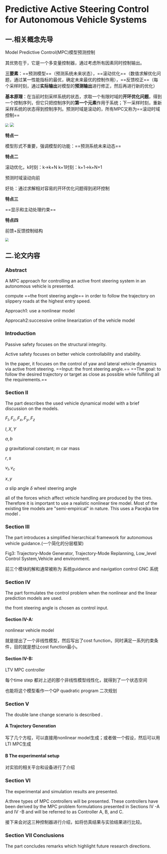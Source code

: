 # Predictive Active Steering Control  for Autonomous Vehicle Systems



## 一.相关概念先导

Model Predictive Control(MPC)模型预测控制

其优势在于，它是一个多变量控制器，通过考虑所有因素同时控制输出。

**三要素**：==预测模型==（预测系统未来状态），==滚动优化==（数值求解优化问题，通过某一性能指标的最优，确定未来最优的控制作用），==反馈校正==（每个采样时刻，通过**实际输出**对模型的**预测输出**进行修正，然后再进行新的优化）

**基本原理**：在当前时刻采样系统的状态，求取一个有限时域的**开环优化问题**，得到一个控制序列，但它只把控制序列的**第一个元素**作用于系统；下一采样时刻，重新采样系统的状态得到控制序列。预测时域是滚动的，所有MPC又称为==滚动时域控制==

<img src="E:\研究生\研一\上半学年\基础学术论文写作\图片\MPC基本原理.PNG" style="zoom:70%;" />

<img src="E:\研究生\研一\上半学年\基础学术论文写作\图片\MPC优化问题描述.PNG" style="zoom:80%;" />

**特点一**

模型形式不重要，强调模型的功能：==预测系统未来动态==

**特点二**

滚动优化，k时刻：k→k+N       k+1时刻：k+1→k+N+1

预测时域滚动向前

好处：通过求解相对容易的开环优化问题得到闭环控制

**特点三**

==显示和主动处理约束==

**特点四**

前馈+反馈控制结构

<img src="E:\研究生\研一\上半学年\基础学术论文写作\图片\MPC简单例子.PNG" style="zoom:67%;" />

## 二.论文内容

### Abstract

A MPC approach for controlling an active front steering system in an autonomous vehicle is presented.

compute ==the front steering angle== in order to follow the trajectory on slippery roads at the highest entry speed.

Approach1: use a nonlinear model 

Approcah2:successive online linearization of the vehicle model

### Introduction

Passive safety focuses on the structural integrity.

Active safety focuses on better vehicle controllability and stability.

In the paper, it focuses on the control of yaw and lateral vehicle dynamics via active front steering. ==Input: the front steering angle.==     ==The goal: to follow the desired trajectory or target as close as possible while fulfilling all the requirements.==

### Section II 

The part describes the used vehicle dynamical model with a brief discussion on the models.

$F_{l},F_{c},F_{x},F_{y},F_{z}$

$I,X,Y$

$a,b$

$g$ gravitational constant; $m$ car mass

$r,s$

$v_{l},v_{c}$

$x,y$

$\alpha$ slip angle      $\delta$ wheel steering angle



all of the forces which affect vehicle handling are produced by the tires. Therefore it is important to use a realistic nonlinear tire model. Most of the existing tire models are "semi-empirical" in nature. This uses a Pacejka tire model . 

### Section III

The part introduces a simplified hierarchical framework for autonomous vehicle guidance.(一个简化的分层框架)

Fig3: Trajectory-Mode Generator, Trajectory-Mode Replanning, Low_level Control System,Vehicle and environment.

前三个模块的解和通常被称为 系统guidance and navigation control  GNC  系统

### Section IV

The part formulates the control problem when the nonlinear
and the linear prediction models are used. 

the front steering angle is chosen as control input.

#### **Section IV-A**: 

nonlinear vehicle model 

就是提出了一个非线性模型，然后写出了cost function，同时满足一系列约束条件，目的就是想让cost function最小。

#### Section IV-B: 

 LTV MPC controller

每个time step 都对上述的那个非线性模型线性化，就得到了一个状态空间

也能将这个模型看作一个QP quadratic program  二次规划

### Section V 

The double lane change scenario is described .

#### A Trajectory Generation

写了几个方程，可以直接用nonlinear model生成；或者做一个假设，然后可以用LTI MPC生成

#### B The experimental setup

对实验的相关平台和设备进行了介绍

### Section VI

The experimental and simulation results are presented. 

A:three types of MPC controllers will be presented. These controllers have been derived by the MPC problem formulations presented in Sections IV -A and IV -B and will be referred to as Controller A, B, and C.

接下来会对这三种控制器进行介绍，如将仿真结果与实验结果进行比较。



### Section VII    Conclusions

The part concludes remarks which highlight future research directions.























